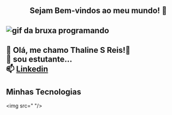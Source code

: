  
  <center><h2>Sejam Bem-vindos ao meu mundo! 👋</h2></center>
 
![gif da bruxa programando](https://i.redd.it/0k6meqvps4h91.gif)
----------
🐾 Olá, me chamo Thaline S Reis!🌺 <br>
📖 sou estutante... <br>
📫 [Linkedin](https://www.linkedin.com/in/thaline-silva-reis-506555286/)
---------
## Minhas Tecnologias 

<img src="
            <link rel="stylesheet" type='text/css' href="https://cdn.jsdelivr.net/gh/devicons/devicon@latest/devicon.min.css" />
          "/>
            

<!--
**ThalineSR/ThalineSR** is a ✨ _special_ ✨ repository because its `README.md` (this file) appears on your GitHub profile.

Here are some ideas to get you started:

- 🔭 I’m currently working on ...
- 🌱 I’m currently learning ...
- 👯 I’m looking to collaborate on ...
- 🤔 I’m looking for help with ...
- 💬 Ask me about ...
- 📫 How to reach me: ...
- 😄 Pronouns: ...
- ⚡ Fun fact: ...
-->
